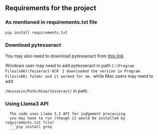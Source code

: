 ## Requirements for the project
   ### As mentioned in requirements.txt file
   ```bash
   pip install requirements.txt
   ```
   ### Download pytesseract 
    
   You may also need to download pytesseract from [this link](https://media.licdn.com/dms/image/v2/C5612AQGfGPqBzOBpmA/article-cover_image-shrink_600_2000/article-cover_image-shrink_600_2000/0/1520143712228?e=2147483647&v=beta&t=GPeObzUZ1T67UL-stf9sRTFOdqZcab_b7aRJ0I40T8I)

   Windows user may need to add pytesseract in path 
   ```C:\Program Files(x86)\Tesseract-OCR```
   ``` I downloaded the version in Program Files(x86) folder and it worked for me.```
   while Mac users may need to add 

   ```/Hussasin/Path/btao/tesseract/``` in path.

   ### Using Llama3 API
      The code uses Llama 3.2 API for judgement processing 
      you may have to run (though it would be installed by requirements.txt file)
      ```pip install groq
      ```